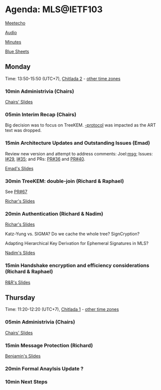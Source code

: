 # Agenda: MLS@IETF103

[Meetecho](https://www.meetecho.com/ietf103/mls/)

[Audio](http://ietf103streaming.dnsalias.net/ietf/ietf1034.m3u)

[Minutes](minutes.md)

[Blue Sheets](https://www.ietf.org/proceedings/103/bluesheets/bluesheets-103-mls-201811051610-00.pdf)

## Monday

Time: 13:50-15:50 (UTC+7), [Chitlada 2](https://datatracker.ietf.org/meeting/103/floor-plan?room=chitlada-2#2nd-floor) - [other time zones](https://www.timeanddate.com/worldclock/fixedtime.html?msg=TLS%40IETF103&iso=20181105T1350&p1=28&ah=2)

### 10min Administrivia (Chairs)

[Chairs' Slides](MLS%40IETF103_agenda.pdf)

### 05min Interim Recap (Chairs)

Big decision was to focus on TreeKEM.  [-protocol](https://www.ietf.org/rfcdiff?url1=draft-ietf-mls-protocol-01&url2=draft-ietf-mls-protocol-02) was impacted as the ART text was dropped.

### 15min Architecture Updates and Outstanding Issues (Emad)

Review new version and attempt to address comments: Joel:[msg](https://mailarchive.ietf.org/arch/msg/mls/p2_SCN5en7Md1FTxTnyht33oH0c); Issues: [I#29](https://github.com/mlswg/mls-architecture/issues/29), [I#35](https://github.com/mlswg/mls-architecture/issues/29); and PRs: [PR#36](https://github.com/mlswg/mls-architecture/pull/36) and [PR#40](https://github.com/mlswg/mls-architecture/pull/40).

[Emad's Slides](MLS%40IETF103_architecture.pdf)

### 30min TreeKEM: double-join (Richard & Raphael)

See [PR#67](https://github.com/mlswg/mls-protocol/pull/67)

[Richar's Slides](MLS%40IETF103_double_joins.pdf)

### 20min Authentication (Richard & Nadim)

[Richar's Slides](MLS%40IETF103_tree_slides.pdf)

Katz-Yung vs. SIGMA?
Do we cache the whole tree?
SignCryption?

Adapting Hierarchical Key Derivation for Ephemeral Signatures in MLS?

[Nadim's Slides](MLS%40ietf103_HKDMLS.pdf)

### 15min Handshake encryption and efficiency considerations  (Richard & Raphael)

[R&R's Slides](MLS%40IETF103-efficiency.pdf)

## Thursday

Time: 11:20-12:20 (UTC+7), [Chitlada 1](https://datatracker.ietf.org/meeting/103/floor-plan?room=chitlada-1#2nd-floor) - [other time zones](https://www.timeanddate.com/worldclock/fixedtime.html?msg=MLS%40IETF103&iso=20181108T1120&p1=28&ah=1)

### 05min Administrivia (Chairs)

[Chairs' Slides](MLS%40IETF103_agenda.pdf)

### 15min Message Protection (Richard)

[Benjamin's Slides](MLS%40ietf103_message_protection.pdf)

### 20min Formal Anaylsis Update ?

### 10min Next Steps
